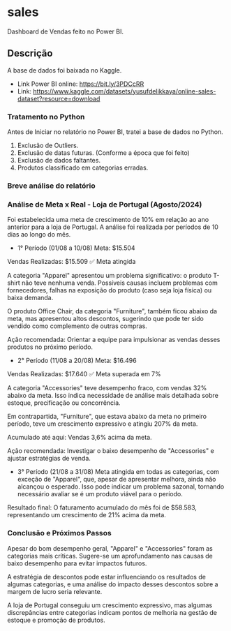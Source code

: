 # sales
Dashboard de Vendas feito no Power BI.

## Descrição
A base de dados foi baixada no Kaggle. 
- Link Power BI online: https://bit.ly/3PDCcRR 
- Link: https://www.kaggle.com/datasets/yusufdelikkaya/online-sales-dataset?resource=download

### Tratamento no Python
Antes de Iniciar no relatório no Power BI, tratei a base de dados no Python. 
1. Exclusão de Outliers.
2. Exclusão de datas futuras. (Conforme a época que foi feito)
3. Exclusão de dados faltantes.
4. Produtos classificado em categorias erradas.

### Breve análise do relatório

### Análise de Meta x Real - Loja de Portugal (Agosto/2024)
Foi estabelecida uma meta de crescimento de 10% em relação ao ano anterior para a loja de Portugal. A análise foi realizada por períodos de 10 dias ao longo do mês.

- 1° Período (01/08 a 10/08)
Meta: $15.504

Vendas Realizadas: $15.509 ✅ Meta atingida

A categoria "Apparel" apresentou um problema significativo: o produto T-shirt não teve nenhuma venda. Possíveis causas incluem problemas com fornecedores, falhas na exposição do produto (caso seja loja física) ou baixa demanda.

O produto Office Chair, da categoria "Furniture", também ficou abaixo da meta, mas apresentou altos descontos, sugerindo que pode ter sido vendido como complemento de outras compras.

Ação recomendada: Orientar a equipe para impulsionar as vendas desses produtos no próximo período.

- 2° Período (11/08 a 20/08)
Meta: $16.496

Vendas Realizadas: $17.640 ✅ Meta superada em 7%

A categoria "Accessories" teve desempenho fraco, com vendas 32% abaixo da meta. Isso indica necessidade de análise mais detalhada sobre estoque, precificação ou concorrência.

Em contrapartida, "Furniture", que estava abaixo da meta no primeiro período, teve um crescimento expressivo e atingiu 207% da meta.

Acumulado até aqui: Vendas 3,6% acima da meta.

Ação recomendada: Investigar o baixo desempenho de "Accessories" e ajustar estratégias de venda.

- 3° Período (21/08 a 31/08)
Meta atingida em todas as categorias, com exceção de "Apparel", que, apesar de apresentar melhora, ainda não alcançou o esperado. Isso pode indicar um problema sazonal, tornando necessário avaliar se é um produto viável para o período.

Resultado final: O faturamento acumulado do mês foi de $58.583, representando um crescimento de 21% acima da meta.

### Conclusão e Próximos Passos
Apesar do bom desempenho geral, "Apparel" e "Accessories" foram as categorias mais críticas. Sugere-se um aprofundamento nas causas de baixo desempenho para evitar impactos futuros.

A estratégia de descontos pode estar influenciando os resultados de algumas categorias, e uma análise do impacto desses descontos sobre a margem de lucro seria relevante.

A loja de Portugal conseguiu um crescimento expressivo, mas algumas discrepâncias entre categorias indicam pontos de melhoria na gestão de estoque e promoção de produtos.




